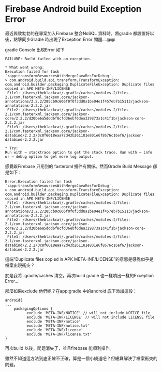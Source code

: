 
# Firebase Android build Exception Error

最近興致勃勃的在專案加入Firebase 整合NoSQL 資料時，將gradle 都設置好以後，點擊同步Gradle 時出現了Exception Error 問題….@@

gradle Console 出現Error 如下

    FAILURE: Build failed with an exception.

    * What went wrong:
    Execution failed for task ‘:app:transformResourcesWithMergeJavaResForDebug’.
    > com.android.build.api.transform.TransformException: com.android.builder.packaging.DuplicateFileException: Duplicate files copied in APK META-INF/LICENSE
     File1: /Users/theblackcat/.gradle/caches/modules-2/files-2.1/com.fasterxml.jackson.core/jackson-annotations/2.2.2/285cb9c666f0f0f3dd8a1be04e1f457eb7b15113/jackson-annotations-2.2.2.jar
     File2: /Users/theblackcat/.gradle/caches/modules-2/files-2.1/com.fasterxml.jackson.core/jackson-core/2.2.2/d20be6a5ddd6f8cfd36ebf6dea329873a1c41f1b/jackson-core-2.2.2.jar
     File3: /Users/theblackcat/.gradle/caches/modules-2/files-2.1/com.fasterxml.jackson.core/jackson-databind/2.2.2/3c8f6018eaa72d43b261181e801e6f8676c16ef6/jackson-databind-2.2.2.jar

    * Try:
    Run with — stacktrace option to get the stack trace. Run with — info or — debug option to get more log output.

感覺跟Firebase 只用到的 fasterxml 插件有關係。然而Gradle Build Message 卻是如下：

    Error:Execution failed for task ‘:app:transformResourcesWithMergeJavaResForDebug’.
    > com.android.build.api.transform.TransformException: com.android.builder.packaging.DuplicateFileException: Duplicate files copied in APK META-INF/LICENSE
     File1: /Users/theblackcat/.gradle/caches/modules-2/files-2.1/com.fasterxml.jackson.core/jackson-annotations/2.2.2/285cb9c666f0f0f3dd8a1be04e1f457eb7b15113/jackson-annotations-2.2.2.jar
     File2: /Users/theblackcat/.gradle/caches/modules-2/files-2.1/com.fasterxml.jackson.core/jackson-core/2.2.2/d20be6a5ddd6f8cfd36ebf6dea329873a1c41f1b/jackson-core-2.2.2.jar
     File3: /Users/theblackcat/.gradle/caches/modules-2/files-2.1/com.fasterxml.jackson.core/jackson-databind/2.2.2/3c8f6018eaa72d43b261181e801e6f8676c16ef6/jackson-databind-2.2.2.jar

這端“Duplicate files copied in APK META-INF/LICENSE”的意思是感覺似乎是檔案出現衝突？

於是我將 .gradle/caches 清空，再次build gradle 也一樣噴出一樣的Exception Error…

那麼如果exclude 他們呢？在app:gradle 中的android 底下添加這段：

    android{
    ...
        packagingOptions {
              exclude 'META-INF/NOTICE' // will not include NOTICE file
              exclude 'META-INF/LICENSE' // will not include LICENSE file
              exclude 'META-INF/notice'
              exclude 'META-INF/notice.txt'
              exclude 'META-INF/license'
              exclude 'META-INF/license.txt'
    }

再次build 以後，問題消失了，並且firebase 能順利操作。

雖然不知道這方法到底正確不正確，算是一個小繞道吧？但總算解決了檔案衝突的問題。
